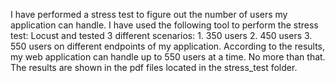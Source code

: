 I have performed a stress test to figure out the number of users my application can handle. I have used the following tool to perform the stress test: Locust and tested 3 different scenarios: 1. 350 users 2. 450 users 3. 550 users on different endpoints of my application.
According to the results, my web application can handle up to 550 users at a time. No more than that. The results are shown in the pdf files located in the stress_test folder.